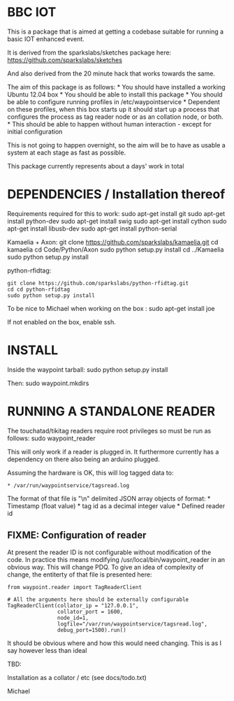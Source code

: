 BBC IOT
========

This is a package that is aimed at getting a codebase suitable for
running a basic IOT enhanced event.

It is derived from the sparkslabs/sketches package here:
    https://github.com/sparkslabs/sketches
    
And also derived from the 20 minute hack that works towards the same.

The aim of this package is as follows:
    * You should have installed a working Ubuntu 12.04 box
    * You should be able to install this package
    * You should be able to configure running profiles in /etc/waypointservice
        * Dependent on these profiles, when this box starts up it should
          start up a process that configures the process as tag reader node
          or as an collation node, or both.
        * This should be able to happen without human interaction - except
          for initial configuration

This is not going to happen overnight, so the aim will be to have as usable
a system at each stage as fast as possible.

This package currently represents about a days' work in total

DEPENDENCIES / Installation thereof
===================================
Requirements required for this to work:
    sudo apt-get install git
    sudo apt-get install python-dev
    sudo apt-get install swig
    sudo apt-get install cython
    sudo apt-get install libusb-dev
    sudo apt-get install python-serial


Kamaelia + Axon:
    git clone https://github.com/sparkslabs/kamaelia.git
    cd kamaelia
    cd Code/Python/Axon
    sudo python setup.py install
    cd ../Kamaelia
    sudo python setup.py install


python-rfidtag:

    git clone https://github.com/sparkslabs/python-rfidtag.git
    cd cd python-rfidtag
    sudo python setup.py install

To be nice to Michael when working on the box :
    sudo apt-get install joe

If not enabled on the box, enable ssh.


INSTALL
=======

Inside the waypoint tarball:
    sudo python setup.py install

Then:
    sudo waypoint.mkdirs

RUNNING A STANDALONE READER
===========================

The touchatad/tikitag readers require root privileges so must be run as follows:
    sudo waypoint_reader


This will only work if a reader is plugged in. It furthermore currently has
a dependency on there also being an arduino plugged.

Assuming the hardware is OK, this will log tagged data to:

    * /var/run/waypointservice/tagsread.log

The format of that file is "\n" delimited JSON array objects of format:
    * Timestamp (float value)
    * tag id as a decimal integer value
    * Defined reader id

FIXME: Configuration of reader
------------------------------
At present the reader ID is not configurable without modification of the
code. In practice this means modifying /usr/local/bin/waypoint_reader in an obvious way. This will change PDQ. To give an idea of complexity of change,
the entiterty of that file is presented here:

    from waypoint.reader import TagReaderClient

    # All the arguments here should be externally configurable
    TagReaderClient(collator_ip = "127.0.0.1",
                    collator_port = 1600,
                    node_id=1,
                    logfile="/var/run/waypointservice/tagsread.log",
                    debug_port=1500).run()


It should be obvious where and how this would need changing. This is
as I say however less than ideal


TBD:

Installation as a collator / etc (see docs/todo.txt)





Michael